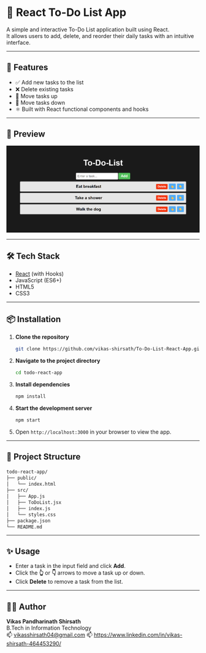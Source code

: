 # 📝 React To-Do List App

A simple and interactive To-Do List application built using React.  
It allows users to add, delete, and reorder their daily tasks with an intuitive interface.

---

## 🚀 Features

- ✅ Add new tasks to the list  
- ❌ Delete existing tasks  
- 🔼 Move tasks up  
- 🔽 Move tasks down  
- ⚛️ Built with React functional components and hooks

---

## 📸 Preview

![todo-list-preview](./preview.png) 

---

## 🛠️ Tech Stack

- [React](https://reactjs.org/) (with Hooks)  
- JavaScript (ES6+)  
- HTML5  
- CSS3  

---

## 📦 Installation

1. **Clone the repository**
   ```bash
   git clone https://github.com/vikas-shirsath/To-Do-List-React-App.git
   ```

2. **Navigate to the project directory**
   ```bash
   cd todo-react-app
   ```

3. **Install dependencies**
   ```bash
   npm install
   ```

4. **Start the development server**
   ```bash
   npm start
   ```

5. Open `http://localhost:3000` in your browser to view the app.

---

## 📁 Project Structure

```
todo-react-app/
├── public/
│   └── index.html
├── src/
│   ├── App.js
│   ├── ToDoList.jsx
│   ├── index.js
│   └── styles.css
├── package.json
└── README.md
```

---

## ✨ Usage

- Enter a task in the input field and click **Add**.  
- Click the **👆** or **👇** arrows to move a task up or down.  
- Click **Delete** to remove a task from the list.  

---


## 🙋‍♂️ Author

**Vikas Pandharinath Shirsath**  
B.Tech in Information Technology  
📫 vikasshirsath04@gmail.com
📫 https://www.linkedin.com/in/vikas-shirsath-464453290/
